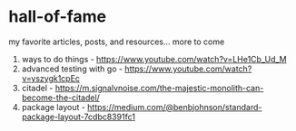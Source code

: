 # hall-of-fame
my favorite articles, posts, and resources... more to come

1. ways to do things - https://www.youtube.com/watch?v=LHe1Cb_Ud_M
2. advanced testing with go - https://www.youtube.com/watch?v=yszygk1cpEc
3. citadel - https://m.signalvnoise.com/the-majestic-monolith-can-become-the-citadel/
4. package layout - https://medium.com/@benbjohnson/standard-package-layout-7cdbc8391fc1

